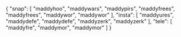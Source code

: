 {
  "snap": [
    "maddyhoo",
    "maddywars",
    "maddypirs",
    "maddyfrees",
    "maddyfrees",
    "maddywor",
    "maddywor"
  ],
  "insta": [
    "maddyures",
    "maddydefe",
    "maddydefe",
    "maddyzerk",
    "maddyzerk"
  ],
  "tele": [
    "maddyfre",
    "maddymor",
    "maddymor"
  ]
}

